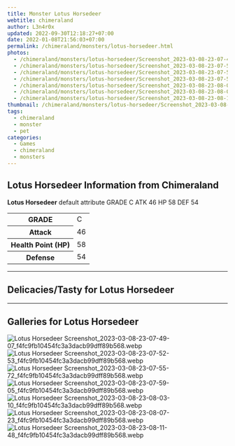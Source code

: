 ```yaml
---
title: Monster Lotus Horsedeer
webtitle: chimeraland
author: L3n4r0x
updated: 2022-09-30T12:18:27+07:00
date: 2022-01-08T21:56:03+07:00
permalink: /chimeraland/monsters/lotus-horsedeer.html
photos:
  - /chimeraland/monsters/lotus-horsedeer/Screenshot_2023-03-08-23-07-49-07_f4fc9fb10454fc3a3dacb99dff89b568.webp
  - /chimeraland/monsters/lotus-horsedeer/Screenshot_2023-03-08-23-07-52-53_f4fc9fb10454fc3a3dacb99dff89b568.webp
  - /chimeraland/monsters/lotus-horsedeer/Screenshot_2023-03-08-23-07-55-72_f4fc9fb10454fc3a3dacb99dff89b568.webp
  - /chimeraland/monsters/lotus-horsedeer/Screenshot_2023-03-08-23-07-59-05_f4fc9fb10454fc3a3dacb99dff89b568.webp
  - /chimeraland/monsters/lotus-horsedeer/Screenshot_2023-03-08-23-08-03-10_f4fc9fb10454fc3a3dacb99dff89b568.webp
  - /chimeraland/monsters/lotus-horsedeer/Screenshot_2023-03-08-23-08-07-23_f4fc9fb10454fc3a3dacb99dff89b568.webp
  - /chimeraland/monsters/lotus-horsedeer/Screenshot_2023-03-08-23-08-11-48_f4fc9fb10454fc3a3dacb99dff89b568.webp
thumbnail: /chimeraland/monsters/lotus-horsedeer/Screenshot_2023-03-08-23-07-49-07_f4fc9fb10454fc3a3dacb99dff89b568.webp
tags:
  - chimeraland
  - monster
  - pet
categories:
  - Games
  - chimeraland
  - monsters
---
```


<section id="bootstrap-wrapper"><link rel="stylesheet" href="https://rawcdn.githack.com/dimaslanjaka/Web-Manajemen/0c3b5aa1813bd4abcd2c11bf3e37928b15c28664/css/bootstrap-5-3-0-alpha3-wrapper.css"/><h2 id="attribute">Lotus Horsedeer Information from Chimeraland</h2><p><b>Lotus Horsedeer</b> default attribute GRADE C ATK 46 HP 58 DEF 54<table><tr><th>GRADE</th><td>C</td></tr><tr><th>Attack</th><td>46</td></tr><tr><th>Health Point (HP)</th><td>58</td></tr><tr><th>Defense</th><td>54</td></tr></table></p><hr/><h2 id="delicacies">Delicacies/Tasty for Lotus Horsedeer</h2><div class="bg-dark text-light"></div><hr/><div id="gallery"><h2>Galleries for Lotus Horsedeer</h2><div class="row"><div class="col-lg-6 col-12"><img src="/chimeraland/monsters/lotus-horsedeer/Screenshot_2023-03-08-23-07-49-07_f4fc9fb10454fc3a3dacb99dff89b568.webp" alt="Lotus Horsedeer Screenshot_2023-03-08-23-07-49-07_f4fc9fb10454fc3a3dacb99dff89b568.webp"/></div><div class="col-lg-6 col-12"><img src="/chimeraland/monsters/lotus-horsedeer/Screenshot_2023-03-08-23-07-52-53_f4fc9fb10454fc3a3dacb99dff89b568.webp" alt="Lotus Horsedeer Screenshot_2023-03-08-23-07-52-53_f4fc9fb10454fc3a3dacb99dff89b568.webp"/></div><div class="col-lg-6 col-12"><img src="/chimeraland/monsters/lotus-horsedeer/Screenshot_2023-03-08-23-07-55-72_f4fc9fb10454fc3a3dacb99dff89b568.webp" alt="Lotus Horsedeer Screenshot_2023-03-08-23-07-55-72_f4fc9fb10454fc3a3dacb99dff89b568.webp"/></div><div class="col-lg-6 col-12"><img src="/chimeraland/monsters/lotus-horsedeer/Screenshot_2023-03-08-23-07-59-05_f4fc9fb10454fc3a3dacb99dff89b568.webp" alt="Lotus Horsedeer Screenshot_2023-03-08-23-07-59-05_f4fc9fb10454fc3a3dacb99dff89b568.webp"/></div><div class="col-lg-6 col-12"><img src="/chimeraland/monsters/lotus-horsedeer/Screenshot_2023-03-08-23-08-03-10_f4fc9fb10454fc3a3dacb99dff89b568.webp" alt="Lotus Horsedeer Screenshot_2023-03-08-23-08-03-10_f4fc9fb10454fc3a3dacb99dff89b568.webp"/></div><div class="col-lg-6 col-12"><img src="/chimeraland/monsters/lotus-horsedeer/Screenshot_2023-03-08-23-08-07-23_f4fc9fb10454fc3a3dacb99dff89b568.webp" alt="Lotus Horsedeer Screenshot_2023-03-08-23-08-07-23_f4fc9fb10454fc3a3dacb99dff89b568.webp"/></div><div class="col-lg-6 col-12"><img src="/chimeraland/monsters/lotus-horsedeer/Screenshot_2023-03-08-23-08-11-48_f4fc9fb10454fc3a3dacb99dff89b568.webp" alt="Lotus Horsedeer Screenshot_2023-03-08-23-08-11-48_f4fc9fb10454fc3a3dacb99dff89b568.webp"/></div></div></div></section>